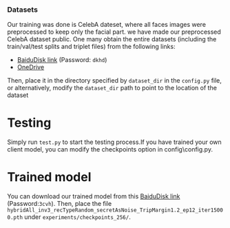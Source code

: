 ### Datasets
Our training was done is CelebA dateset, where all faces images were preprocessed to keep only the facial part. we have made our preprocessed CelebA dataset public. One many obtain the entire datasets (including the train/val/test splits and triplet files) from the following links:
- [BaiduDisk link](https://pan.baidu.com/share/init?surl=wMf-iRP5kVfeijvvZYOylQ) (Password: `dkhd`)
- [OneDrive](https://cqupteducn-my.sharepoint.com/:u:/g/personal/yuanlin_cqupt_edu_cn/EckcBzUQ-f1EgobKZGzJKPUB_g_SOxCXv5bF7e6Kx3O8Yw?e=wInwoU)

Then, place it in the directory specified by `dataset_dir` in the `config.py` file, or alternatively, modify the `dataset_dir` path to point to the location of the dataset

# Testing
Simply run `test.py` to start the testing process.If you have trained your own client model, you can modify the checkpoints option in config\config.py.

# Trained model
You can download our trained model from this [BaiduDisk link](https://pan.baidu.com/s/1q-s1G4aqSzcXEofDOEfeHg) (Password:`3cvh`).
Then, place the file `hybridAll_inv3_recTypeRandom_secretAsNoise_TripMargin1.2_ep12_iter15000.pth` under `experiments/checkpoints_256/`.